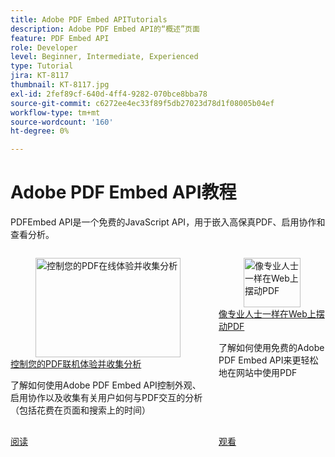 ```yaml
---
title: Adobe PDF Embed APITutorials
description: Adobe PDF Embed API的“概述”页面
feature: PDF Embed API
role: Developer
level: Beginner, Intermediate, Experienced
type: Tutorial
jira: KT-8117
thumbnail: KT-8117.jpg
exl-id: 2fef89cf-640d-4ff4-9282-070bce8bba78
source-git-commit: c6272ee4ec33f89f5db27023d78d1f08005b04ef
workflow-type: tm+mt
source-wordcount: '160'
ht-degree: 0%

---
```


# Adobe PDF Embed API教程

PDFEmbed API是一个免费的JavaScript API，用于嵌入高保真PDF、启用协作和查看分析。

<!-- START CARDS HTML - DO NOT MODIFY BY HAND -->
<div class="columns">
    <div class="column is-half-tablet is-half-desktop is-one-third-widescreen" aria-label="Control your PDF online experience and gather analytics">
        <div class="card" style="height: 100%; display: flex; flex-direction: column; height: 100%;">
            <div class="card-image">
                <figure class="image x-is-16by9">
                    <a href="https://experienceleague.adobe.com/en/docs/acrobat-services-learn/tutorials/pdfembed/controlpdfexperience" title="控制您的PDF在线体验并收集分析" target="_self" rel="referrer">
                        <img class="is-bordered-r-small" src="https://experienceleague.adobe.com/en/docs/acrobat-services-learn/tutorials/pdfembed/media_13220573f1e6c61f8460bec79972ce19fb3af8428.png?width=400&format=webply&optimize=medium" alt="控制您的PDF在线体验并收集分析"
                             style="width: 100%; aspect-ratio: 16 / 9; object-fit: cover; overflow: hidden; display: block; margin: auto;">
                    </a>
                </figure>
            </div>
            <div class="card-content is-padded-small" style="display: flex; flex-direction: column; flex-grow: 1; justify-content: space-between;">
                <div class="top-card-content">
                    <p class="headline is-size-6 has-text-weight-bold">
                        <a href="https://experienceleague.adobe.com/en/docs/acrobat-services-learn/tutorials/pdfembed/controlpdfexperience" target="_self" rel="referrer" title="控制您的PDF在线体验并收集分析">控制您的PDF联机体验并收集分析</a>
                    </p>
                    <p class="is-size-6">了解如何使用Adobe PDF Embed API控制外观、启用协作以及收集有关用户如何与PDF交互的分析（包括花费在页面和搜索上的时间）</p>
                </div>
                <a href="https://experienceleague.adobe.com/en/docs/acrobat-services-learn/tutorials/pdfembed/controlpdfexperience" target="_self" rel="referrer" class="spectrum-Button spectrum-Button--outline spectrum-Button--primary spectrum-Button--sizeM" style="align-self: flex-start; margin-top: 1rem;">
                    <span class="spectrum-Button-label has-no-wrap has-text-weight-bold">阅读</span>
                </a>
            </div>
        </div>
    </div>
    <div class="column is-half-tablet is-half-desktop is-one-third-widescreen" aria-label="Wrangle PDFs on the web like a pro">
        <div class="card" style="height: 100%; display: flex; flex-direction: column; height: 100%;">
            <div class="card-image">
                <figure class="image x-is-16by9">
                    <a href="https://experienceleague.adobe.com/en/docs/events/adobe-developers-live-recordings/2021/oct2021/pdf-embed-api" title="像专业人士一样在Web上摆动PDF" target="_self" rel="referrer">
                        <img class="is-bordered-r-small" src="https://video.tv.adobe.com/v/337602/?quality=12&hidetitle=true&format=jpeg&nocache=1736799089651" alt="像专业人士一样在Web上摆动PDF"
                             style="width: 100%; aspect-ratio: 16 / 9; object-fit: cover; overflow: hidden; display: block; margin: auto;">
                    </a>
                </figure>
            </div>
            <div class="card-content is-padded-small" style="display: flex; flex-direction: column; flex-grow: 1; justify-content: space-between;">
                <div class="top-card-content">
                    <p class="headline is-size-6 has-text-weight-bold">
                        <a href="https://experienceleague.adobe.com/en/docs/events/adobe-developers-live-recordings/2021/oct2021/pdf-embed-api" target="_self" rel="referrer" title="像专业人士一样在Web上摆动PDF">像专业人士一样在Web上摆动PDF</a>
                    </p>
                    <p class="is-size-6">了解如何使用免费的Adobe PDF Embed API来更轻松地在网站中使用PDF</p>
                </div>
                <a href="https://experienceleague.adobe.com/en/docs/events/adobe-developers-live-recordings/2021/oct2021/pdf-embed-api" target="_self" rel="referrer" class="spectrum-Button spectrum-Button--outline spectrum-Button--primary spectrum-Button--sizeM" style="align-self: flex-start; margin-top: 1rem;">
                    <span class="spectrum-Button-label has-no-wrap has-text-weight-bold">观看</span>
                </a>
            </div>
        </div>
    </div>
</div>
<!-- END CARDS HTML - DO NOT MODIFY BY HAND -->
